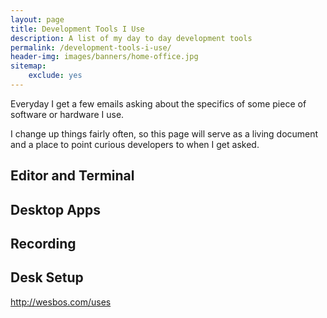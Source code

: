 ```yaml
---
layout: page
title: Development Tools I Use
description: A list of my day to day development tools
permalink: /development-tools-i-use/
header-img: images/banners/home-office.jpg
sitemap:
    exclude: yes
---
```


Everyday I get a few emails asking about the specifics of some piece of software or hardware I use.

I change up things fairly often, so this page will serve as a living document and a place to point curious developers to when I get asked.

## Editor and Terminal

## Desktop Apps

## Recording

## Desk Setup

http://wesbos.com/uses
